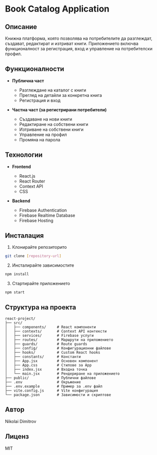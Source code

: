 # Book Catalog Application

## Описание
Книжна платформа, която позволява на потребителите да разглеждат, създават, редактират и изтриват книги. Приложението включва функционалност за регистрация, вход и управление на потребителски профил.

## Функционалности
- **Публична част**
  - Разглеждане на каталог с книги
  - Преглед на детайли за конкретна книга
  - Регистрация и вход

- **Частна част (за регистрирани потребители)**
  - Създаване на нови книги
  - Редактиране на собствени книги
  - Изтриване на собствени книги
  - Управление на профил
  - Промяна на парола

## Технологии
- **Frontend**
  - React.js
  - React Router
  - Context API
  - CSS

- **Backend**
  - Firebase Authentication
  - Firebase Realtime Database
  - Firebase Hosting

## Инсталация
1. Клонирайте репозиторито
```bash
git clone [repository-url]
```

2. Инсталирайте зависимостите
```bash
npm install
```

3. Стартирайте приложението
```bash
npm start
```

## Структура на проекта
```
react-project/
├── src/
│   ├── components/     # React компоненти
│   ├── contexts/       # Context API контексти
│   ├── services/       # Firebase услуги
│   ├── routes/         # Маршрути на приложението
│   ├── guards/         # Route guards
│   ├── config/         # Конфигурационни файлове
│   ├── hooks/          # Custom React hooks
│   ├── constants/      # Константи
│   ├── App.jsx         # Основен компонент
│   ├── App.css         # Стилове за App
│   ├── index.jsx       # Входна точка
│   └── main.jsx        # Рендериране на приложението
├── public/             # Публични файлове
├── .env                # Окръжение
├── .env.example        # Пример за .env файл
├── vite.config.js      # Vite конфигурация
└── package.json        # Зависимости и скриптове
```

## Автор
Nikolai Dimitrov

## Лиценз
MIT

